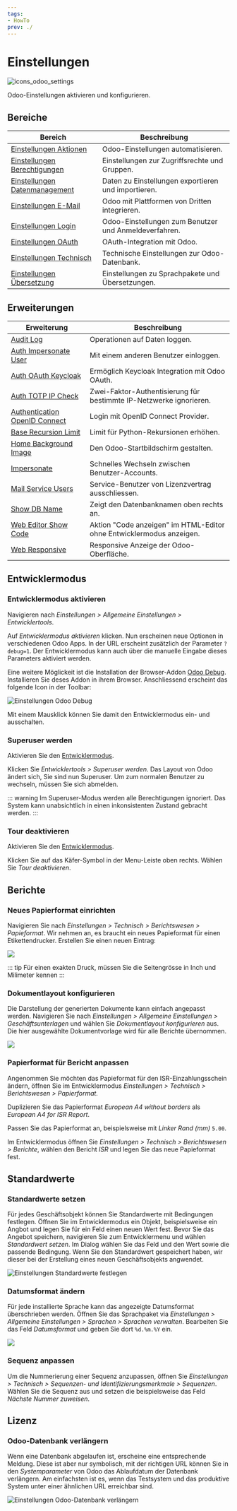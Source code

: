 ```yaml
---
tags:
- HowTo
prev: ./
---
```

# Einstellungen
![icons_odoo_settings](assets/icons_odoo_settings.png)

Odoo-Einstellungen aktivieren und konfigurieren.

## Bereiche

| Bereich                                                               | Beschreibung                                                       |
| --------------------------------------------------------------------- | ------------------------------------------------------------------ |
| [Einstellungen Aktionen](Einstellungen%20Aktionen.md)                 | Odoo-Einstellungen automatisieren.                                 |
| [Einstellungen Berechtigungen](Einstellungen%20Berechtigungen.md)     | Einstellungen zur Zugriffsrechte und Gruppen.                      |
| [Einstellungen Datenmanagement](Einstellungen%20Datenmanagement.md)   | Daten zu Einstellungen exportieren und importieren.                |
| [Einstellungen E-Mail](Einstellungen%20E-Mail.md)                     | Odoo mit Plattformen von Dritten integrieren.                      |
| [Einstellungen Login](Einstellungen%20Login.md)                       | Odoo-Einstellungen zum Benutzer und Anmeldeverfahren.              |
| [Einstellungen OAuth](Einstellungen%20OAuth.md)                       | OAuth-Integration mit Odoo.                                        |
| [Einstellungen Technisch](Einstellungen%20Technisch.md)               | Technische Einstellungen zur Odoo-Datenbank.                       |
| [Einstellungen Übersetzung](Einstellungen%20Übersetzung.md)           | Einstellungen zu Sprachpakete und Übersetzungen.                   |

## Erweiterungen

| Erweiterung                                                           | Beschreibung                                                         |
| --------------------------------------------------------------------- | -------------------------------------------------------------------- |
| [Audit Log](Audit%20Log.md)                                           | Operationen auf Daten loggen.                                        |
| [Auth Impersonate User](Auth%20Impersonate%20User.md)                 | Mit einem anderen Benutzer einloggen.                                |
| [Auth OAuth Keycloak](Auth%20OAuth%20Keycloak)                        | Ermöglich Keycloak Integration mit Odoo OAuth.                       |
| [Auth TOTP IP Check](Auth%20TOTP%20IP%20Check.md)                     | Zwei-Faktor-Authentisierung für bestimmte IP-Netzwerke ignorieren.   |
| [Authentication OpenID Connect](Authentication%20OpenID%20Connect.md) | Login mit OpenID Connect Provider.                                   |
| [Base Recursion Limit](Base%20Recursion%20Limit.md)                   | Limit für Python-Rekursionen erhöhen.                                |
| [Home Background Image](Home%20Background%20Image.md)                 | Den Odoo-Startbildschirm gestalten.                                  |
| [Impersonate](Impersonate.md)                                         | Schnelles Wechseln zwischen Benutzer-Accounts.                       |
| [Mail Service Users](Mail%20Service%20Users.md)                       | Service-Benutzer von Lizenzvertrag ausschliessen.                    |
| [Show DB Name](Show%20DB%20Name.md)                                   | Zeigt den Datenbanknamen oben rechts an.                             |
| [Web Editor Show Code](Web%20Editor%20Show%20Code.md)                 | Aktion "Code anzeigen" im HTML-Editor ohne Entwicklermodus anzeigen. |
| [Web Responsive](Web%20Responsive.md)                                 | Responsive Anzeige der Odoo-Oberfläche.                              |

## Entwicklermodus

### Entwicklermodus aktivieren

Navigieren nach *Einstellungen > Allgemeine Einstellungen > Entwicklertools*.

Auf *Entwicklermodus aktivieren* klicken. Nun erscheinen neue Optionen in verschiedenen Odoo Apps. In der URL erscheint zusätzlich der Parameter `?debug=1`. Der Entwicklermodus kann auch über die manuelle Eingabe dieses Parameters aktiviert werden.

Eine weitere Möglickeit ist die Installation der Browser-Addon [Odoo Debug](https://www.droggol.com/odoo-tools). Installieren Sie deses Addon in ihrem Browser. Anschliessend erscheint das folgende Icon in der Toolbar:

![Einstellungen Odoo Debug](assets/Einstellungen%20Odoo%20Debug.png)

Mit einem Mausklick können Sie damit den Entwicklermodus ein- und ausschalten.

### Superuser werden

Aktivieren Sie den [Entwicklermodus](Einstellungen.md#Entwicklermodus%20aktivieren).

Klicken Sie *Entwicklertools > Superuser werden*. Das Layout von Odoo ändert sich, Sie sind nun Superuser. Um zum normalen Benutzer zu wechseln, müssen Sie sich abmelden.

::: warning
Im Superuser-Modus werden alle Berechtigungen ignoriert. Das System kann unabsichtlich in einen inkonsistenten Zustand gebracht werden.
:::

### Tour deaktivieren

Aktivieren Sie den [Entwicklermodus](Einstellungen.md#Entwicklermodus%20aktivieren).

Klicken Sie auf das Käfer-Symbol in der Menu-Leiste oben rechts. Wählen Sie *Tour deaktivieren*.

## Berichte

### Neues Papierformat einrichten

Navigieren Sie nach *Einstellungen > Technisch > Berichtswesen > Papieformat*. Wir nehmen an, es braucht ein neues Papieformat für einen Etikettendrucker. Erstellen Sie einen neuen Eintrag:

![](assets/Neues%20Papierformat.png)

::: tip
Für einen exakten Druck, müssen Sie die Seitengrösse in Inch und Milimeter kennen
:::

### Dokumentlayout konfigurieren

Die Darstellung der generierten Dokumente kann einfach angepasst werden. Navigieren Sie nach *Einstellungen > Allgemeine Einstellungen > Geschäftsunterlagen* und wählen Sie *Dokumentlayout konfigurieren* aus. Die hier ausgewählte Dokumentvorlage wird für alle Berichte übernommen.

![](assets/Einstellungen%20Dokumentlayout.png)

### Papierformat für Bericht anpassen

Angenommen Sie möchten das Papieformat für den ISR-Einzahlungsschein ändern, öffnen Sie im Entwicklermodus *Einstellungen > Technisch > Berichtswesen > Papierformat.*

Duplizieren Sie das Papierformat *European A4 without borders* als *European A4 for ISR Report*.

Passen Sie das Papierformat an, beispielsweise mit *Linker Rand (mm)* `5.00`.

Im Entwicklermodus öffnen Sie *Einstellungen > Technisch > Berichtswesen > Berichte*, wählen den Bericht *ISR* und legen Sie das neue Papieformat fest.

## Standardwerte

### Standardwerte setzen

Für jedes Geschäftsobjekt können Sie Standardwerte mit Bedingungen festlegen. Öffnen Sie im Entwicklermodus ein Objekt, beispielsweise ein Angbot und legen Sie für ein Feld einen neuen Wert fest. Bevor Sie das Angebot speichern, navigieren Sie zum Entwicklermenu und wählen *Standardwert setzen*. Im Dialog wählen Sie das Feld und den Wert sowie die passende Bedingung. Wenn Sie den Standardwert gespeichert haben, wir dieser bei der Erstellung eines neuen Geschäftsobjekts angwendet.

![Einstellungen Standardwerte festlegen](assets/Einstellungen%20Standardwerte%20festlegen.gif)

### Datumsformat ändern

Für jede installierte Sprache kann das angezeigte Datumsformat überschrieben werden. Öffnen Sie das Sprachpaket via *Einstellungen > Allgemeine Einstellungen > Sprachen > Sprachen verwalten*. Bearbeiten Sie das Feld *Datumsformat* und geben Sie dort `%d.%m.%Y` ein.

![](assets/Einstellung%20Datumsformat.png)

### Sequenz anpassen

Um die Nummerierung einer Sequenz anzupassen, öffnen Sie *Einstellungen > Technisch > Sequenzen- und Identifizierungsmerkmale > Sequenzen*. Wählen Sie die Sequenz aus und setzen die beispielsweise das Feld *Nächste Nummer zuweisen*.

## Lizenz

### Odoo-Datenbank verlängern

Wenn eine Datenbank abgelaufen ist, erscheine eine entsprechende Meldung. Diese ist aber nur symbolisch, mit der richtigen URL können Sie in den *Systemparameter* von Odoo das Ablaufdatum der Datenbank verlängern. Am einfachsten ist es, wenn das Testsystem und das produktive System unter einer ähnlichen URL erreichbar sind.

![Einstellungen Odoo-Datenbank verlängern](assets/Einstellungen%20Odoo-Datenbank%20verlängern.gif)